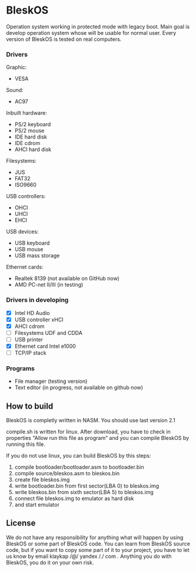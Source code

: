 # BleskOS
Operation system working in protected mode with legacy boot. Main goal is develop operation system whose will be usable for normal user. Every version of BleskOS is tested on real computers.

### Drivers
Graphic:
* VESA

Sound:
* AC97

Inbuilt hardware:
* PS/2 keyboard
* PS/2 mouse
* IDE hard disk
* IDE cdrom
* AHCI hard disk

Filesystems:
* JUS
* FAT32
* ISO9660

USB controllers:
* OHCI
* UHCI
* EHCI

USB devices:
* USB keyboard
* USB mouse
* USB mass storage

Ethernet cards:
* Realtek 8139 (not available on GitHub now)
* AMD PC-net II/III (in testing)

### Drivers in developing
- [x] Intel HD Audio
- [x] USB controller xHCI
- [x] AHCI cdrom
- [ ] Filesystems UDF and CDDA
- [ ] USB printer
- [x] Ethernet card Intel e1000
- [ ] TCP/IP stack

### Programs
* File manager (testing version)
* Text editor (in progress, not available on github now)

## How to build
BleskOS is completly written in NASM. You should use last version 2.1

compile.sh is written for linux. After download, you have to check in properties "Allow run this file as program" and you can compile BleskOS by running this file.

If you do not use linux, you can build BleskOS by this steps:
1. compile bootloader/bootloader.asm to bootloader.bin
2. compile source/bleskos.asm to bleskos.bin
3. create file bleskos.img
4. write bootloader.bin from first sector(LBA 0) to bleskos.img
5. write bleskos.bin from sixth sector(LBA 5) to bleskos.img
6. connect file bleskos.img to emulator as hard disk
7. and start emulator

## License
We do not have any responsibility for anything what will happen by using BleskOS or some part of BleskOS code.
You can learn from BleskOS source code, but if you want to copy some part of it to your project, you have to let us know by email klaykap /@/ yandex /./ com .
Anything you do with BleskOS, you do it on your own risk.
